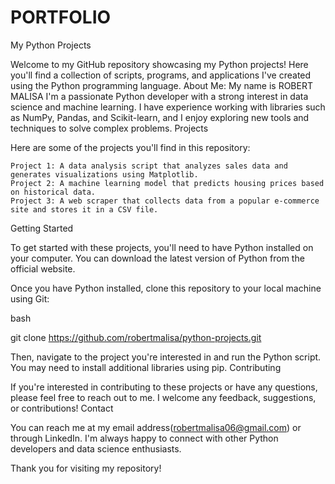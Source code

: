 # PORTFOLIO
My Python Projects

Welcome to my GitHub repository showcasing my Python projects! Here you'll find a collection of scripts, programs, and applications I've created using the Python programming language.
About Me:
My name is ROBERT MALISA
I'm a passionate Python developer with a strong interest in data science and machine learning. I have experience working with libraries such as NumPy, Pandas, and Scikit-learn, and I enjoy exploring new tools and techniques to solve complex problems.
Projects

Here are some of the projects you'll find in this repository:

    Project 1: A data analysis script that analyzes sales data and generates visualizations using Matplotlib.
    Project 2: A machine learning model that predicts housing prices based on historical data.
    Project 3: A web scraper that collects data from a popular e-commerce site and stores it in a CSV file.

Getting Started

To get started with these projects, you'll need to have Python installed on your computer. You can download the latest version of Python from the official website.

Once you have Python installed, clone this repository to your local machine using Git:

bash

git clone https://github.com/robertmalisa/python-projects.git

Then, navigate to the project you're interested in and run the Python script. You may need to install additional libraries using pip.
Contributing

If you're interested in contributing to these projects or have any questions, please feel free to reach out to me. I welcome any feedback, suggestions, or contributions!
Contact

You can reach me at my email address(robertmalisa06@gmail.com) or through LinkedIn. I'm always happy to connect with other Python developers and data science enthusiasts.

Thank you for visiting my repository!

